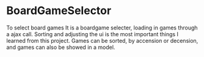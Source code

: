 # BoardGameSelector
To select board games
It is a boardgame selecter, loading in games through a ajax call. Sorting and adjusting the ui is the most important things I learned from this project.
Games can be sorted, by accension or decension, and games can also be showed in a model. 
